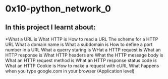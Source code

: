 # 0x10-python_network_0
## In this project I learnt about:
*What a URL is
What HTTP is
How to read a URL
The scheme for a HTTP URL
What a domain name is
What a subdomain is
How to define a port number in a URL
What a querry staring is
WHat a HTTP request is
What an HTTP response is
What HTTP headers are
What the HTTP message body is
What an HTTP request method is
What an HTTP response status code is
What an HTTP Cookie is
How to make a request with cURL
What happens when you type google.com in your browser (Application level)

